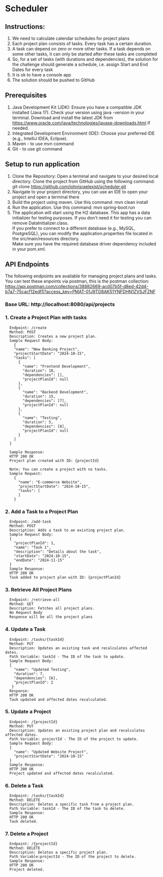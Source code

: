 # Scheduler
## Instructions:
  1. We need to calculate calendar schedules for project plans
  2. Each project plan consists of tasks. Every task has a certain duration.
  3. A task can depend on zero or more other tasks. If a task depends on some other tasks, it can only be started after these tasks are completed
  4. So, for a set of tasks (with durations and dependencies), the solution for the challenge should generate a schedule, i.e. assign Start and End Dates for every task
  5. It is ok to have a console app
  6. The solution should be pushed to GitHub

## Prerequisites
  1. Java Development Kit (JDK): Ensure you have a compatible JDK installed (Java 17). Check your version using java -version in your terminal. 
     Download and install the latest JDK from https://www.oracle.com/java/technologies/javase-downloads.html if needed.
  2. Integrated Development Environment (IDE): Choose your preferred IDE (e.g., IntelliJ IDEA, Eclipse).
  3. Maven - to use mvn command
  4. Git - to use git command
   
## Setup to run application
  1. Clone the Repository:
     Open a terminal and navigate to your desired local directory. Clone the project from GitHub using the following command: git clone https://github.com/johnisraelexist/scheduler.git
  2. Navigate to your project directory, you can use an IDE to open your project and open a terminal there
  3. Build the project using maven. Use this command: mvn clean install
  4. Run the application. Use this command: mvn spring-boot:run
  5. The application will start using the H2 database. This app has a data initializer for testing purposes. If you don't need it for testing you can remove          DataInitializer.class.  
     If you prefer to connect to a different database (e.g., MySQL, PostgreSQL), you can modify the application.properties file located in the src/main/resources directory.  
     Make sure you have the required database driver dependency included in your pom.xml.

## API Endpoints
The following endpoints are available for managing project plans and tasks.  
You can test these enpoints via postman, this is the postman collection: https://api.postman.com/collections/38882669-acd07b5f-d8ed-42d4-b7a7-75cacf12edf5?access_key=PMAT-01J9TD8AK51YNFDHN1ZVSJFZNF  
### Base URL: http://localhost:8080/api/projects  
  ### 1. Create a Project Plan with tasks
      Endpoint: /create  
      Method: POST  
      Description: Creates a new project plan.  
      Sample Request Body:  
        {  
        "name": "New Banking Project",  
        "projectStartDate": "2024-10-15",  
        "tasks": [  
          {  
            "name": "Frontend Development",  
            "duration": 10,  
            "dependencies": [],  
            "projectPlanId": null  
          },  
          {  
            "name": "Backend Development",  
            "duration": 15,  
            "dependencies": [7],  
            "projectPlanId": null  
          },  
          {  
            "name": "Testing",  
            "duration": 5,  
            "dependencies": [8],  
            "projectPlanId": null  
          }  
        ]  
      }  
      
      Sample Response:  
      HTTP 200 OK  
      Project plan created with ID: {projectId}  
      
      Note: You can create a project with no tasks.  
      Sample Request:  
        {  
          "name": "E-commerce Website",  
          "projectStartDate": "2024-10-15",  
          "tasks": [  
          ]  
        }  

  ### 2. Add a Task to a Project Plan  
      Endpoint: /add-task  
      Method: POST  
      Description: Adds a task to an existing project plan.  
      Sample Request Body:  
      {  
        "projectPlanId": 1,  
        "name": "Task 1",  
        "description": "Details about the task",  
        "startDate": "2024-10-15",  
        "endDate": "2024-11-15"  
      }  
      Sample Response:  
      HTTP 200 OK  
      Task added to project plan with ID: {projectPlanId}  
     
  ### 3. Retrieve All Project Plans  
      Endpoint: /retrieve-all  
      Method: GET  
      Description: Fetches all project plans.  
      No Request Body  
      Response will be all the project plans  
     
  ### 4. Update a Task  
      Endpoint: /tasks/{taskId}  
      Method: PUT  
      Description: Updates an existing task and recalculates affected dates.  
      Path Variable: taskId - The ID of the task to update.  
      Sample Request Body:  
      {  
        "name": "Updated Testing",  
        "duration": 7,  
        "dependencies": [6],  
        "projectPlanId": 2  
       }  
      Response:  
      HTTP 200 OK  
      Task updated and affected dates recalculated.  
  
  ### 5. Update a Project  
      Endpoint: /{projectId}  
      Method: PUT  
      Description: Updates an existing project plan and recalculates affected dates.  
      Path Variable: projectId - The ID of the project to update.  
      Sample Request Body:  
      {  
        "name": "Updated Website Project",  
        "projectStartDate": "2024-10-15"  
      }  
      Sample Response:  
      HTTP 200 OK  
      Project updated and affected dates recalculated.  
  
  ### 6. Delete a Task  
      Endpoint: /tasks/{taskId}  
      Method: DELETE  
      Description: Deletes a specific task from a project plan.  
      Path Variable: taskId - The ID of the task to delete.  
      Sample Response:  
      HTTP 200 OK  
      Task deleted.  

  ### 7. Delete a Project  
      Endpoint: /{projectId}  
      Method: DELETE  
      Description: Deletes a specific project plan.  
      Path Variable:projectId - The ID of the project to delete.  
      Sample Response:  
      HTTP 200 OK  
      Project deleted.  

